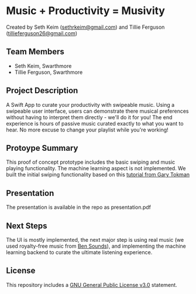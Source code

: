 #  Music + Productivity = Musivity

Created by Seth Keim (sethrkeim@gmail.com) and Tillie Ferguson (tillieferguson26@gmail.com)

## Team Members

- Seth Keim, Swarthmore
- Tillie Ferguson, Swarthmore

## Project Description

A Swift App to curate your productivity with swipeable music. Using a swipeable user interface, users can demonstrate there musical preferences
without having to interpret them directly - we'll do it for you! The end experience is hours of passive music curated exactly
to what you want to hear. No more excuse to change your playlist while you're working! 

## Protoype Summary

This proof of concept prototype includes the basic swiping and music playing functionality. The machine learning aspect is not implemented. We built the initial swiping functionality based on this [tutorial from Gary Tokman](https://www.youtube.com/watch?v=YjQj3KAkkIM&t=967s)

## Presentation

The presentation is available in the repo as presentation.pdf

## Next Steps

The UI is mostly implemented, the next major step is using real music (we used royalty-free music from [Ben Sounds](bensounds.com)), 
and implementing the machine learning backend to curate the ultimate listening experience.

## License

This repository includes a [GNU General Public License v3.0](https://www.gnu.org/licenses/gpl-3.0.html) statement.
